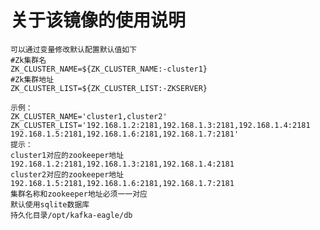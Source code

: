 关于该镜像的使用说明
===

    可以通过变量修改默认配置默认值如下
	#Zk集群名
	ZK_CLUSTER_NAME=${ZK_CLUSTER_NAME:-cluster1}
	#Zk集群地址
	ZK_CLUSTER_LIST=${ZK_CLUSTER_LIST:-ZKSERVER}
	
	示例：
	ZK_CLUSTER_NAME='cluster1,cluster2'
	ZK_CLUSTER_LIST='192.168.1.2:2181,192.168.1.3:2181,192.168.1.4:2181 192.168.1.5:2181,192.168.1.6:2181,192.168.1.7:2181'
	提示：
	cluster1对应的zookeeper地址192.168.1.2:2181,192.168.1.3:2181,192.168.1.4:2181
	cluster2对应的zookeeper地址192.168.1.5:2181,192.168.1.6:2181,192.168.1.7:2181
	集群名称和zookeeper地址必须一一对应
	默认使用sqlite数据库
	持久化目录/opt/kafka-eagle/db
